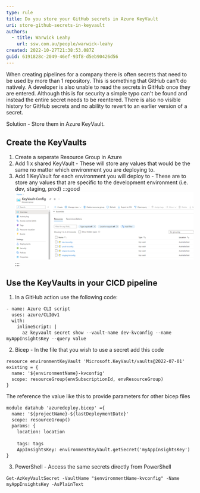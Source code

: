 ```yaml
---
type: rule
title: Do you store your GitHub secrets in Azure KeyVault
uri: store-github-secrets-in-keyvault
authors:
  - title: Warwick Leahy
    url: ssw.com.au/people/warwick-leahy
created: 2022-10-27T21:38:53.087Z
guid: 6191828c-2049-46ef-93f8-d5eb90426d56
---
```

When creating pipelines for a company there is often secrets that need to be used by more than 1 repository.  This is something that GitHub can't do natively.  A developer is also unable to read the secrets in GitHub once they are entered.  Although this is for security a simple typo can't be found and instead the entire secret needs to be reentered. There is also no visible history for GitHub secrets and no ability to revert to an earlier version of a secret.

Solution - Store them in Azure KeyVault.

<!--endintro-->

## Create the KeyVaults

1. Create a seperate Resource Group in Azure
2. Add 1 x shared KeyVault - These will store any values that would be the same no matter which environment you are deploying to.
3. Add 1 KeyVault for each environment you will deploy to - These are to store any values that are specific to the development environment (i.e. dev, staging, prod)
   :::good
      ![Figure: Resource Group with 4 Azure KeyVaults ready to go](sharedconfigurationkeyvaults.png)
   :::

## Use the KeyVaults in your CICD pipeline

1. In a GitHub action use the following code:

```
- name: Azure CLI script
  uses: azure/CLI@v1
  with:
    inlineScript: |
      az keyvault secret show --vault-name dev-kvconfig --name myAppInsightsKey --query value
```

2. Bicep - In the file that you wish to use a secret add this code
```
resource environmentKeyVault 'Microsoft.KeyVault/vaults@2022-07-01' existing = {
  name: '${environmentName}-kvconfig'
  scope: resourceGroup(envSubscriptionId, envResourceGroup)
}
```
The reference the value like this to provide parameters for other bicep files
```
module datahub 'azuredeploy.bicep' ={
  name: '${projectName}-${lastDeploymentDate}'
  scope: resourceGroup()
  params: {
    location: location
  
    tags: tags
    AppInsightsKey: environmentKeyVault.getSecret('myAppInsightsKey')
}
```

3. PowerShell - Access the same secrets directly from PowerShell
```
Get-AzKeyVaultSecret -VaultName "$environmentName-kvconfig" -Name myAppInsightsKey -AsPlainText
```